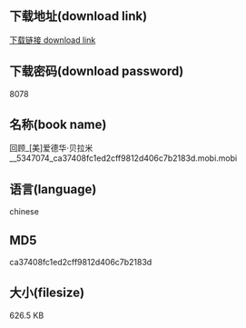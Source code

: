 ## 下载地址(download link)
[下载链接 download link](https://voluble-croquembouche-d321dc.netlify.app/?s=%E5%9B%9E%E9%A1%BE_%5B%E7%BE%8E%5D%E7%88%B1%E5%BE%B7%E5%8D%8E%C2%B7%E8%B4%9D%E6%8B%89%E7%B1%B3__5347074_ca37408fc1ed2cff9812d406c7b2183d.mobi)

## 下载密码(download password)
8078

## 名称(book name)
回顾_[美]爱德华·贝拉米__5347074_ca37408fc1ed2cff9812d406c7b2183d.mobi.mobi

## 语言(language)
chinese

## MD5
ca37408fc1ed2cff9812d406c7b2183d

## 大小(filesize)
626.5 KB
